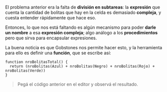El problema anterior era la falta de **división en subtareas**: la **expresión** que cuenta la cantidad de bolitas que hay en la celda es demasiado **compleja**, y cuesta entender rápidamente que hace eso.

Entonces, lo que nos está faltando es algún mecanismo para poder **darle un nombre** a esa **expresión compleja**; algo análogo a los **procedimientos** pero que sirva para encapsular expresiones. 

La buena noticia es que Gobstones nos permite hacer esto, y la herramienta para ello es definir una **función**, que se escribe así:

```gobstones
function nroBolitasTotal() {
  return (nroBolitas(Azul) + nroBolitas(Negro) + nroBolitas(Rojo) + nroBolitas(Verde))
}
```

> Pegá el código anterior en el editor y observá el resultado.